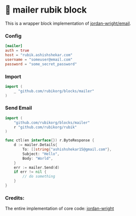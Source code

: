 # 📨 mailer rubik block

This is a wrapper block implementation of 
[jordan-wright/email](https://github.com/jordan-wright/email).

### Config

```toml
[mailer]
auth = true
host = "rubik.ashishshekar.com"
username = "someuser@email.com"
password = "some_secret_password"
```

### Import

```go
import (
    _ "github.com/rubikorg/blocks/mailer"
)
```

### Send Email

```go
import (
    "github.com/rubikorg/blocks/mailer"
    r "github.com/rubikorg/rubik"
)

func ctl(en interface{}) r.ByteResponse {
    d := mailer.Details{
        To: []string{"ashishshekar15@gmail.com"},
        Subject: "Hello",
        Body: "World",
    }
    err := mailer.Send(d)
    if err != nil {
        // do something
    }
}
```

### Credits:

The entire implementation of core code: [jordan-wright](https://github.com/jordan-wright)

